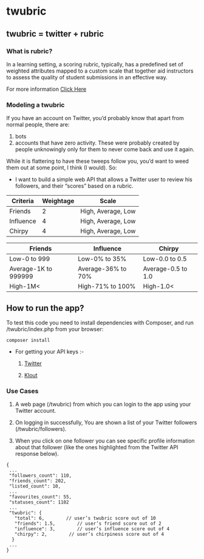 # twubric

## twubric = twitter + rubric

### What is rubric?
In a learning setting, a scoring rubric, typically, has a predefined set of weighted attributes mapped to a custom scale that together aid instructors to assess the quality of student submissions in an effective way.

For more information [Click Here](http://www.brighthubeducation.com/student-assessment-tools/18251-letter-grading-vs-rubrics/)

### Modeling a twubric
If you have an account on Twitter, you’d probably know that apart from normal people, there are:

1. bots
2. accounts that have zero activity. These were probably created by people unknowingly only for them to never come back and use it again.

While it is flattering to have these tweeps follow you, you’d want to weed them out at some point, I think (I would). So:

  + I want to build a simple web API that allows a Twitter user to review his followers, and their “scores” based on a rubric.

Criteria | Weightage | Scale
------------ | ------------- | -------------
Friends | 2 | High, Average, Low
Influence | 4 | High, Average, Low
Chirpy | 4 | High, Average, Low

Friends | Influence | Chirpy
------------ | ------------- | -------------
Low-0 to 999 | Low-0% to 35% | Low-0.0 to 0.5
Average-1K to 999999 | Average-36% to 70% | Average-0.5 to 1.0
High-1M< | High-71% to 100% | High-1.0<

## How to run the app?
To test this code you need to install dependencies with Composer, and run /twubric/index.php from your browser:

```shell
composer install
```
* For getting your API keys :-

  1. [Twitter](https://dev.twitter.com/apps/new)
  
  2. [Klout](https://klout.com/login)
 
### Use Cases

1. A web page (/twubric) from which you can login to the app using your Twitter account.

2. On logging in successfully, You are shown a list of your Twitter followers (/twubric/followers).

3. When you click on one follower you can see specific profile information about that follower (like the ones highlighted from the Twitter API response below).

```
{
 ...
 "followers_count": 110,
 "friends_count": 202,
 "listed_count": 10,
 ...
 "favourites_count": 55,
 "statuses_count": 1102
 ...
 "twubric": {
   "total": 6,        // user’s twubric score out of 10
   "friends": 1.5,        // user’s friend score out of 2
   "influence": 3,        // user’s influence score out of 4
   "chirpy": 2,        // user’s chirpiness score out of 4
  }
 ...
}

```
